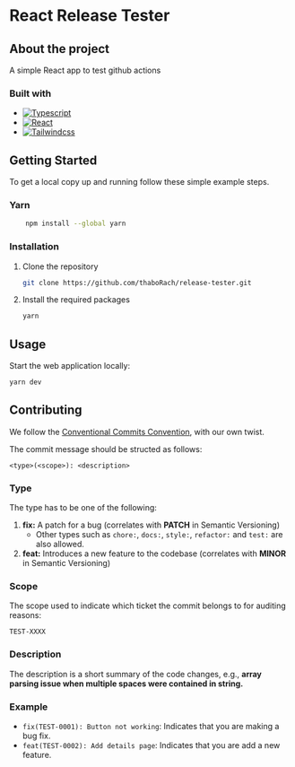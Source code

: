 # React Release Tester

## About the project

A simple React app to test github actions

### Built with

- [![Typescript][typescript]][typescript-url]
- [![React][react]][react-url]
- [![Tailwindcss][tailwindcss]][tailwindcss-url]

## Getting Started

To get a local copy up and running follow these simple example steps.

### Yarn

```sh
    npm install --global yarn
```

### Installation

1. Clone the repository
   ```sh
   git clone https://github.com/thaboRach/release-tester.git
   ```
2. Install the required packages
   ```sh
   yarn
   ```

## Usage

Start the web application locally:

```sh
yarn dev
```

## Contributing

We follow the [Conventional Commits Convention](https://www.conventionalcommits.org/en/v1.0.0/), with our own twist.

The commit message should be structed as follows:
   
   ``` <type>(<scope>): <description> ```

### Type
The type has to be one of the following:

1. **fix:** A patch for a bug (correlates with **PATCH** in Semantic Versioning)
   - Other types such as `chore:`, `docs:`, `style:`, `refactor:` and `test:` are also allowed.
2. **feat:** Introduces a new feature to the codebase (correlates with **MINOR** in Semantic Versioning)

### Scope
The scope used to indicate which ticket the commit belongs to for auditing reasons:

   ``` TEST-XXXX ```

### Description
The description is a short summary of the code changes, e.g., __array parsing issue when multiple spaces were contained in string.__

### Example

- `fix(TEST-0001): Button not working`: Indicates that you are making a bug fix.
- `feat(TEST-0002): Add details page`: Indicates that you are add a new feature.


[typescript]: https://img.shields.io/badge/TypeScript-007ACC?style=for-the-badge&logo=typescript&logoColor=white
[typescript-url]: https://www.typescriptlang.org/
[react]: https://img.shields.io/badge/React-20232A?style=for-the-badge&logo=react&logoColor=61DAFB
[react-url]: https://react.dev/
[tailwindcss]: https://img.shields.io/badge/Tailwind_CSS-38B2AC?style=for-the-badge&logo=tailwind-css&logoColor=white
[tailwindcss-url]: https://tailwindcss.com/
